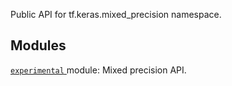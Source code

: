 Public API for tf.keras.mixed_precision namespace.



## Modules
[ `experimental` ](https://tensorflow.google.cn/api_docs/python/tf/compat/v2/keras/mixed_precision/experimental) module: Mixed precision API.

